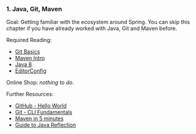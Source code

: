 ### 1. Java, Git, Maven

Goal: Getting familiar with the ecosystem around Spring. You can skip this chapter if you have already worked with Java, Git and Maven before.

Required Reading:

- [Git Basics](https://git-scm.com/book/en/v2/Git-Basics-Getting-a-Git-Repository)
- [Maven Intro](https://maven.apache.org/what-is-maven.html)
- [Java 8](https://www.tutorialspoint.com/java8/index.htm)
- [EditorConfig](https://editorconfig.org/)

Online Shop: *nothing to do*.

Further Resources:

- [GitHub - Hello World](https://guides.github.com/activities/hello-world/)
- [Git - CLI Fundamentals](https://www.youtube.com/watch?v=HVsySz-h9r4)
- [Maven in 5 minutes](https://maven.apache.org/guides/getting-started/maven-in-five-minutes.html)
- [Guide to Java Reflection](https://www.baeldung.com/java-reflection)
